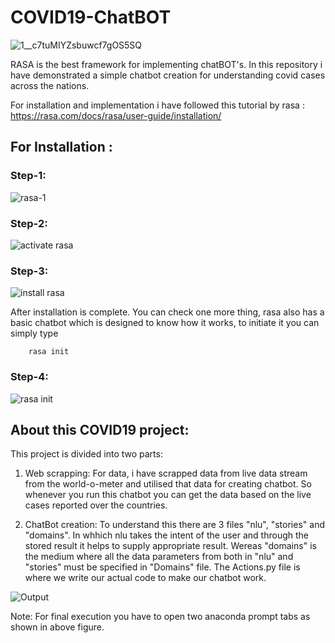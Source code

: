 # COVID19-ChatBOT

![1__c7tuMIYZsbuwcf7gOS5SQ](https://user-images.githubusercontent.com/61301712/89108122-0a8a1280-d404-11ea-9136-35764c4943b9.png)


RASA is the best framework for implementing chatBOT's. In this repository i have demonstrated a simple chatbot creation for understanding covid cases across the nations.

For installation and implementation i have followed this tutorial by rasa : https://rasa.com/docs/rasa/user-guide/installation/

## For Installation :
 ### Step-1: 
 ![rasa-1](https://user-images.githubusercontent.com/61301712/89107812-9cdce700-d401-11ea-8ecc-94314cb62e11.PNG)
 
 ### Step-2:
 ![activate rasa](https://user-images.githubusercontent.com/61301712/89107879-18d72f00-d402-11ea-8821-5f0cfba5d956.PNG)
 
 ### Step-3:
 ![install rasa](https://user-images.githubusercontent.com/61301712/89107841-dca3ce80-d401-11ea-96e9-fe7e156b1099.PNG)

After installation is complete. You can check one more thing, rasa also has a basic chatbot which is designed to know how it works, to initiate it you can simply type 
        
        rasa init
 ### Step-4:
![rasa init](https://user-images.githubusercontent.com/61301712/89107927-723f5e00-d402-11ea-8b65-ccad5e208840.PNG)


## About this COVID19 project:
This project is divided into two parts:
 1. Web scrapping: For data, i have scrapped data from live data stream from the world-o-meter and utilised that data for creating chatbot. So whenever you run this chatbot you can get the data based on the live cases reported over the countries.
 
 2. ChatBot creation: To understand this there are 3 files "nlu", "stories" and "domains". In whhich nlu takes the intent of the user and through the stored result it helps to supply appropriate result. Wereas "domains" is the medium where all the data parameters from both in "nlu" and "stories" must be specified in "Domains" file. 
 The Actions.py file is where we write our actual code to make our chatbot work.
 
 ![Output](https://user-images.githubusercontent.com/61301712/89108082-cbf45800-d403-11ea-8a95-0ef54273d103.PNG)
 
 Note: For final execution you have to open two anaconda prompt tabs as shown in above figure.
 
 

